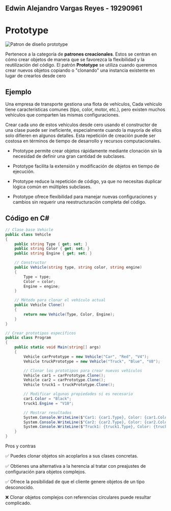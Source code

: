 ## Edwin Alejandro Vargas Reyes - 19290961
# **Prototype**
![Patron de diseño prototype](https://refactoring.guru/images/patterns/cards/prototype-mini-3x.png)

Pertenece a la categoría de **patrones creacionales**. Estos se centran en cómo crear objetos de manera que se favorezca la flexibilidad y la reutilización del código. El patrón **Prototype** se utiliza cuando queremos crear nuevos objetos copiando o "clonando" una instancia existente en lugar de crearlos desde cero 

## Ejemplo

Una empresa de transporte gestiona una flota de vehículos, Cada vehículo tiene características comunes (tipo, color, motor, etc.), pero existen muchos vehículos que comparten las mismas configuraciones.

Crear cada uno de estos vehículos desde cero usando el constructor de una clase puede ser ineficiente, especialmente cuando la mayoría de ellos solo difieren en algunos detalles. Esta repetición de creación puede ser costosa en términos de tiempo de desarrollo y recursos computacionales.

-   Prototype permite crear objetos rápidamente mediante clonación sin la necesidad de definir una gran cantidad de subclases.

-   Prototype facilita la extensión y modificación de objetos en tiempo de ejecución.

-   Prototype reduce la repetición de código, ya que no necesitas duplicar lógica común en múltiples subclases.

-   Prototype ofrece flexibilidad para manejar nuevas configuraciones y cambios sin requerir una reestructuración completa del código.

## Código en C#
```C#
// Clase base Vehicle
public class Vehicle
{
    public string Type { get; set; }
    public string Color { get; set; }
    public string Engine { get; set; }

    // Constructor
    public Vehicle(string type, string color, string engine)
    {
        Type = type;
        Color = color;
        Engine = engine;
    }

    // Método para clonar el vehículo actual
    public Vehicle Clone()
    {
        return new Vehicle(Type, Color, Engine);
    }
}

// Crear prototipos específicos
public class Program
{
    public static void Main(string[] args)
    {
        Vehicle carPrototype = new Vehicle("Car", "Red", "V4");
        Vehicle truckPrototype = new Vehicle("Truck", "Blue", "V8");

        // Clonar los prototipos para crear nuevos vehículos
        Vehicle car1 = carPrototype.Clone();
        Vehicle car2 = carPrototype.Clone();
        Vehicle truck1 = truckPrototype.Clone();

        // Modificar algunas propiedades si es necesario
        car1.Color = "Black";
        truck1.Engine = "V10";

        // Mostrar resultados
        System.Console.WriteLine($"Car1: {car1.Type}, Color: {car1.Color}, Engine: {car1.Engine}");
        System.Console.WriteLine($"Car2: {car2.Type}, Color: {car2.Color}, Engine: {car2.Engine}");
        System.Console.WriteLine($"Truck1: {truck1.Type}, Color: {truck1.Color}, Engine: {truck1.Engine}");
    }
}


```
Pros y contras

✅ Puedes clonar objetos sin acoplarlos a sus clases concretas.

✅ Obtienes una alternativa a la herencia al tratar con preajustes de configuración para objetos complejos.

✅ Ofrece la posibilidad de que el cliente genere objetos de un tipo desconocido.

❌ Clonar objetos complejos con referencias circulares puede resultar complicado.




